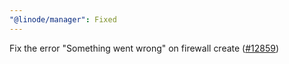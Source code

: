 ```yaml
---
"@linode/manager": Fixed
---
```


Fix the error "Something went wrong" on firewall create ([#12859](https://github.com/linode/manager/pull/12859))

